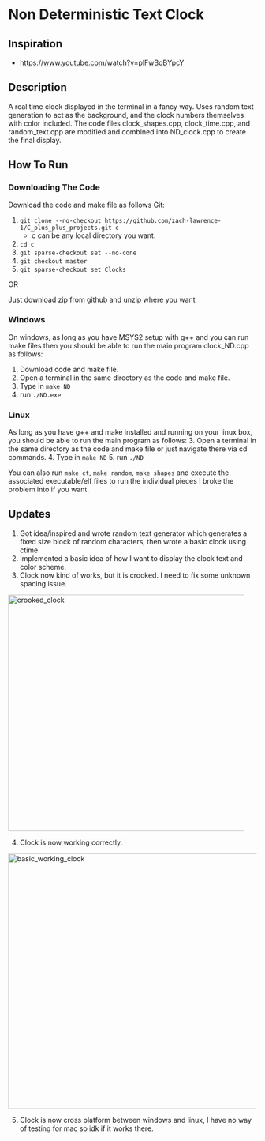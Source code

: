 # Non Deterministic Text Clock
## Inspiration
- https://www.youtube.com/watch?v=plFwBqBYpcY
## Description
A real time clock displayed in the terminal in a fancy way. Uses random text generation to act as the background, and the clock numbers themselves with color included. The code files clock_shapes.cpp, clock_time.cpp, and random_text.cpp are modified and combined into ND_clock.cpp to create the final display.
## How To Run
### Downloading The Code
Download the code and make file as follows
Git:
1. ```git clone --no-checkout https://github.com/zach-lawrence-1/C_plus_plus_projects.git c```
   - c can be any local directory you want.
3. ```cd c```
4. ```git sparse-checkout set --no-cone```
5. ```git checkout master```
6. ```git sparse-checkout set Clocks```

OR

Just download zip from github and unzip where you want
### Windows
On windows, as long as you have MSYS2 setup with g++ and you can run make files then you should be able to run the main program clock_ND.cpp as follows:
1. Download code and make file.
2. Open a terminal in the same directory as the code and make file.
3. Type in ```make ND```
4. run ```./ND.exe```
### Linux
As long as you have g++ and make installed and running on your linux box, you should be able to run the main program as follows:
3. Open a terminal in the same directory as the code and make file or just navigate there via cd commands.
4. Type in ```make ND```
5. run ```./ND```

You can also run ```make ct```, ```make random```, ```make shapes``` and execute the associated executable/elf files to run the individual pieces I broke the problem into if you want.
## Updates
1. Got idea/inspired and wrote random text generator which generates a fixed size block of random characters, then wrote a basic clock using ctime.
2. Implemented a basic idea of how I want to display the clock text and color scheme.
3. Clock now kind of works, but it is crooked. I need to fix some unknown spacing issue.
<img width="479" alt="crooked_clock" src="https://github.com/user-attachments/assets/39998e3b-c131-461c-a308-7393b589ed77" />

4. Clock is now working correctly.
<img width="517" alt="basic_working_clock" src="https://github.com/user-attachments/assets/684d1bbb-413d-42b7-9f09-55d3e17eaf44" />

5. Clock is now cross platform between windows and linux, I have no way of testing for mac so idk if it works there.
